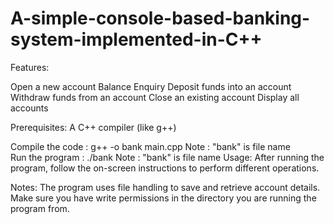 # A-simple-console-based-banking-system-implemented-in-C++

Features:

  Open a new account
  Balance Enquiry
  Deposit funds into an account
  Withdraw funds from an account
  Close an existing account
  Display all accounts

Prerequisites:
  A C++ compiler (like g++)


Compile the code :
  g++ -o bank main.cpp
          Note : "bank" is file name  
Run the program :
  ./bank
          Note : "bank" is file name 
Usage:
  After running the program, follow the on-screen instructions to perform different operations.

Notes:
  The program uses file handling to save and retrieve account details. Make sure you have write permissions in the directory you are running the program from.
